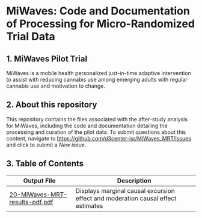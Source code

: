 # MiWaves: Code and Documentation of Processing for Micro-Randomized Trial Data
  
## 1. MiWaves Pilot Trial
  
MiWaves is a mobile health personalized just-in-time adaptive intervention to assist with reducing cannabis use among emerging adults with regular cannabis use and motivation to change. 
  
## 2. About this repository
  
This repository contains the files associated with the after-study analysis for MiWaves, including the code and documentation detailing the processing and curation of the pilot data. To submit questions about this content, navigate to https://github.com/d3center-isr/MiWaves_MRT/issues and click to submit a *New issue*.
  
## 3. Table of Contents 
  
Output File | Description
------------ | -------------
[20-MiWaves-MRT-results-pdf.pdf](https://github.com/d3center-isr/MiWaves_MRT/blob/main/20-MiWaves-MRT-results-pdf.pdf) | Displays marginal causal excursion effect and moderation causal effect estimates
